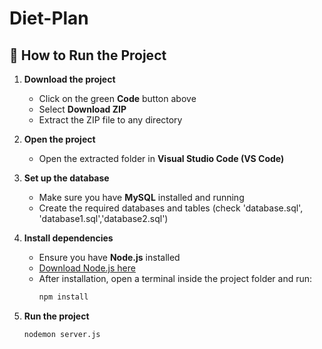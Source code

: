 # Diet-Plan

## 🚀 How to Run the Project

1. **Download the project**
   - Click on the green **Code** button above
   - Select **Download ZIP**
   - Extract the ZIP file to any directory

2. **Open the project**
   - Open the extracted folder in **Visual Studio Code (VS Code)**

3. **Set up the database**
   - Make sure you have **MySQL** installed and running
   - Create the required databases and tables (check 'database.sql', 'database1.sql','database2.sql')

4. **Install dependencies**
   - Ensure you have **Node.js** installed
   - [Download Node.js here](https://nodejs.org/)  
   - After installation, open a terminal inside the project folder and run:
     ```bash
     npm install
     ```

5. **Run the project**
   ```bash
   nodemon server.js
   ```
